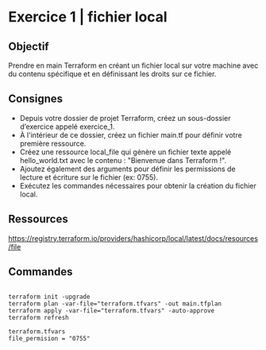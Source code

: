 # Exercice 1 | fichier local

## Objectif
Prendre en main Terraform en créant un fichier local sur votre machine avec du contenu spécifique et en définissant les droits sur ce fichier.

## Consignes
* Depuis votre dossier de projet Terraform, créez un sous-dossier d’exercice appelé exercice_1.
* À l'intérieur de ce dossier, créez un fichier main.tf pour définir votre première ressource.
* Créez une ressource local_file qui génère un fichier texte appelé hello_world.txt avec le contenu : "Bienvenue dans Terraform !".
* Ajoutez également des arguments pour définir les permissions de lecture et écriture sur le fichier (ex: 0755).
* Exécutez les commandes nécessaires pour obtenir la création du fichier local.

## Ressources
https://registry.terraform.io/providers/hashicorp/local/latest/docs/resources/file

## Commandes

```

terraform init -upgrade
terraform plan -var-file="terraform.tfvars" -out main.tfplan
terraform apply -var-file="terraform.tfvars" -auto-approve
terraform refresh

```
```
terraform.tfvars
file_permision = "0755"
```